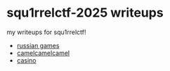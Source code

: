 # squ1rrelctf-2025 writeups

my writeups for squ1rrelctf!

- [russian games](./rev/russian-games/WRITEUP.md)
- [camelcamelcamel](./rev/camel/WRITEUP.md)
- [casino](./pwn/casino/WRITEUP.md)
